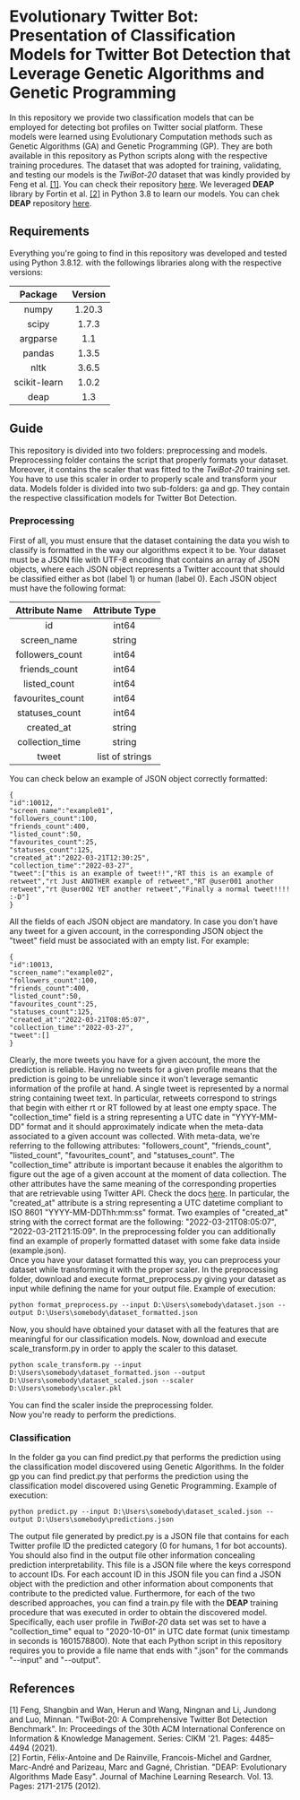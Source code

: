 # Evolutionary Twitter Bot: Presentation of Classification Models for Twitter Bot Detection that Leverage Genetic Algorithms and Genetic Programming

In this repository we provide two classification models that can be employed for detecting bot profiles on Twitter social platform.
These models were learned using Evolutionary Computation methods such as Genetic Algorithms (GA) and Genetic Programming (GP).
They are both available in this repository as Python scripts along with the respective training procedures.
The dataset that was adopted for training, validating, and testing our models is the _TwiBot-20_ dataset that was kindly provided by Feng et al. [[1]](#1).
You can check their repository [here](https://github.com/BunsenFeng/TwiBot-20). 
We leveraged **DEAP** library by Fortin et al. [[2]](#2) in Python 3.8 to learn our models.
You can chek **DEAP** repository [here](https://github.com/DEAP/deap).

## Requirements

Everything you're going to find in this repository was developed and tested using Python 3.8.12. with the followings libraries along with the respective versions:

|Package|Version|
|:---:|:---:|
|numpy|1.20.3|
|scipy|1.7.3|
|argparse|1.1|
|pandas|1.3.5|
|nltk|3.6.5|
|scikit-learn|1.0.2|
|deap|1.3|


## Guide

This repository is divided into two folders: preprocessing and models.
Preprocessing folder contains the script that properly formats your dataset.
Moreover, it contains the scaler that was fitted to the _TwiBot-20_ training set.
You have to use this scaler in order to properly scale and transform your data.
Models folder is divided into two sub-folders: ga and gp.
They contain the respective classification models for Twitter Bot Detection.

### Preprocessing

First of all, you must ensure that the dataset containing the data you wish to classify is formatted in the way our algorithms expect it to be.
Your dataset must be a JSON file with UTF-8 encoding that contains an array of JSON objects, where each JSON object represents a Twitter account that should be classified either as bot (label 1) or human (label 0).
Each JSON object must have the following format:

|Attribute Name|Attribute Type|
|:---:|:---:|
|id|int64|
|screen_name|string|
|followers_count|int64|
|friends_count|int64|
|listed_count|int64|
|favourites_count|int64|
|statuses_count|int64|
|created_at|string|
|collection_time|string|
|tweet|list of strings|

You can check below an example of JSON object correctly formatted:


	{
	"id":10012,
	"screen_name":"example01",
	"followers_count":100,
	"friends_count":400,
	"listed_count":50,
	"favourites_count":25,
	"statuses_count":125,
	"created_at":"2022-03-21T12:30:25",
	"collection_time":"2022-03-27",
	"tweet":["this is an example of tweet!!","RT this is an example of retweet","rt Just ANOTHER example of retweet","RT @user001 another retweet","rt @user002 YET another retweet","Finally a normal tweet!!!! :-D"]
	}


All the fields of each JSON object are mandatory.
In case you don't have any tweet for a given account, in the corresponding JSON object the "tweet" field must be associated with an empty list.
For example:


	{
	"id":10013,
	"screen_name":"example02",
	"followers_count":100,
	"friends_count":400,
	"listed_count":50,
	"favourites_count":25,
	"statuses_count":125,
	"created_at":"2022-03-21T08:05:07",
	"collection_time":"2022-03-27",
	"tweet":[]
	}


Clearly, the more tweets you have for a given account, the more the prediction is reliable.
Having no tweets for a given profile means that the prediction is going to be unreliable since it won't leverage semantic information of the profile at hand.
A single tweet is represented by a normal string containing tweet text.
In particular, retweets correspond to strings that begin with either rt or RT followed by at least one empty space.
The "collection_time" field is a string representing a UTC date in "YYYY-MM-DD" format and it should approximately indicate when the meta-data associated to a given account was collected.
With meta-data, we're referring to the following attributes: "followers_count", "friends_count", "listed_count", "favourites_count", and "statuses_count".
The "collection_time" attribute is important because it enables the algorithm to figure out the age of a given account at the moment of data collection.
The other attributes have the same meaning of the corresponding properties that are retrievable using Twitter API.
Check the docs [here](https://developer.twitter.com/en/docs/twitter-api/v1/data-dictionary/object-model/user).
In particular, the "created_at" attribute is a string representing a UTC datetime compliant to ISO 8601 "YYYY-MM-DDThh:mm:ss" format.
Two examples of "created_at" string with the correct format are the following: "2022-03-21T08:05:07", "2022-03-21T21:15:09".
In the preprocessing folder you can additionally find an example of properly formatted dataset with some fake data inside (example.json).
<br/>
Once you have your dataset formatted this way, you can preprocess your dataset while transforming it with the proper scaler.
In the preprocessing folder, download and execute format_preprocess.py giving your dataset as input while defining the name for your output file.
Example of execution:


	python format_preprocess.py --input D:\Users\somebody\dataset.json --output D:\Users\somebody\dataset_formatted.json


Now, you should have obtained your dataset with all the features that are meaningful for our classification models.
Now, download and execute scale_transform.py in order to apply the scaler to this dataset.


	python scale_transform.py --input D:\Users\somebody\dataset_formatted.json --output D:\Users\somebody\dataset_scaled.json --scaler D:\Users\somebody\scaler.pkl


You can find the scaler inside the preprocessing folder.
<br/>
Now you're ready to perform the predictions.

### Classification

In the folder ga you can find predict.py that performs the prediction using the classification model discovered using Genetic Algorithms.
In the folder gp you can find predict.py that performs the prediction using the classification model discovered using Genetic Programming.
Example of execution:


	python predict.py --input D:\Users\somebody\dataset_scaled.json --output D:\Users\somebody\predictions.json


The output file generated by predict.py is a JSON file that contains for each Twitter profile ID the predicted category (0 for humans, 1 for bot accounts).
You should also find in the output file other information concealing prediction interpretability.
This file is a JSON file where the keys correspond to account IDs.
For each account ID in this JSON file you can find a JSON object with the prediction and other information about components that contribute to the predicted value.
Furthermore, for each of the two described approaches, you can find a train.py file with the **DEAP** training procedure that was executed in order to obtain the discovered model.
Specifically, each user profile in _TwiBot-20_ data set was set to have a "collection_time" equal to "2020-10-01" in UTC date format (unix timestamp in seconds is 1601578800).
Note that each Python script in this repository requires you to provide a file name that ends with ".json" for the commands "--input" and "--output".

## References

<a id="1">[1]</a>
Feng, Shangbin and Wan, Herun and Wang, Ningnan and Li, Jundong and Luo, Minnan. "TwiBot-20: A Comprehensive Twitter Bot Detection Benchmark". In: Proceedings of the 30th ACM International Conference on Information & Knowledge Management. Series: CIKM \'21. Pages: 4485–4494 (2021).
<br/>
<a id="2">[2]</a>
Fortin, Félix-Antoine and De Rainville, Francois-Michel and Gardner, Marc-André and Parizeau, Marc and Gagné, Christian. "DEAP: Evolutionary Algorithms Made Easy". Journal of Machine Learning Research. Vol. 13. Pages: 2171-2175 (2012).


















